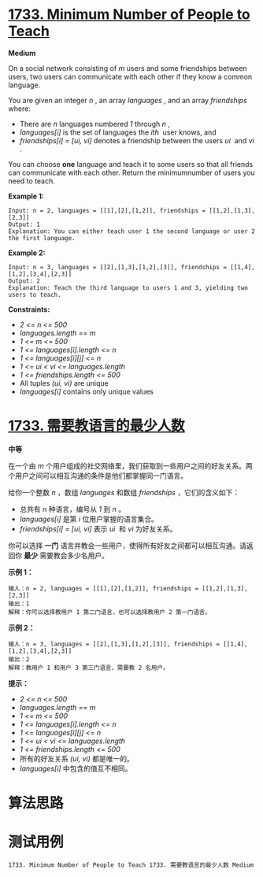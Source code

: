 # [1733. Minimum Number of People to Teach][enTitle]

**Medium**

On a social network consisting of  *m*  users and some friendships between users, two users can communicate with each other if they know a common language.

You are given an integer  *n* , an array  *languages* , and an array  *friendships*  where:

- There are  *n*  languages numbered  *1*  through  *n* , 
-  *languages[i]*  is the set of languages the  *ith* ​​​​ user knows, and 
-  *friendships[i] = [ui, vi]*  denotes a friendship between the users  *ui* ​​​​​ and  *vi* .

You can choose **one**  language and teach it to some users so that all friends can communicate with each other. Return the minimumnumber of users you need to teach.









**Example 1:** 

```
Input: n = 2, languages = [[1],[2],[1,2]], friendships = [[1,2],[1,3],[2,3]]
Output: 1
Explanation: You can either teach user 1 the second language or user 2 the first language.

```

**Example 2:** 

```
Input: n = 3, languages = [[2],[1,3],[1,2],[3]], friendships = [[1,4],[1,2],[3,4],[2,3]]
Output: 2
Explanation: Teach the third language to users 1 and 3, yielding two users to teach.

```



**Constraints:** 

-  *2 <= n <= 500*  
-  *languages.length == m*  
-  *1 <= m <= 500*  
-  *1 <= languages[i].length <= n*  
-  *1 <= languages[i][j] <= n*  
-  *1 <= ui < vi <= languages.length*  
-  *1 <= friendships.length <= 500*  
- All tuples  *(ui, vi)*  are unique 
-  *languages[i]*  contains only unique values


# [1733. 需要教语言的最少人数][cnTitle]

**中等**

在一个由  *m*  个用户组成的社交网络里，我们获取到一些用户之间的好友关系。两个用户之间可以相互沟通的条件是他们都掌握同一门语言。

给你一个整数  *n*  ，数组  *languages*  和数组  *friendships*  ，它们的含义如下：

- 总共有  *n*  种语言，编号从  *1*  到  *n*  。 
-  *languages[i]*  是第  *i*  位用户掌握的语言集合。 
-  *friendships[i] = [ui, vi]*  表示  *ui* ​​​​​ 和  *vi*  为好友关系。

你可以选择 **一门**  语言并教会一些用户，使得所有好友之间都可以相互沟通。请返回你 **最少**  需要教会多少名用户。









**示例 1：** 

```
输入：n = 2, languages = [[1],[2],[1,2]], friendships = [[1,2],[1,3],[2,3]]
输出：1
解释：你可以选择教用户 1 第二门语言，也可以选择教用户 2 第一门语言。

```

**示例 2：** 

```
输入：n = 3, languages = [[2],[1,3],[1,2],[3]], friendships = [[1,4],[1,2],[3,4],[2,3]]
输出：2
解释：教用户 1 和用户 3 第三门语言，需要教 2 名用户。

```



**提示：** 

-  *2 <= n <= 500*  
-  *languages.length == m*  
-  *1 <= m <= 500*  
-  *1 <= languages[i].length <= n*  
-  *1 <= languages[i][j] <= n*  
-  *1 <= ui < vi <= languages.length*  
-  *1 <= friendships.length <= 500*  
- 所有的好友关系  *(ui, vi)*  都是唯一的。 
-  *languages[i]*  中包含的值互不相同。




# 算法思路

# 测试用例
```
1733. Minimum Number of People to Teach 1733. 需要教语言的最少人数 Medium
```

[enTitle]: https://leetcode.com/problems/minimum-number-of-people-to-teach/
[cnTitle]: https://leetcode-cn.com/problems/minimum-number-of-people-to-teach/
